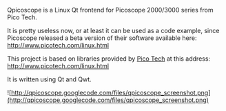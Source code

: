 Qpicoscope is a Linux Qt frontend for Picoscope 2000/3000 series from Pico Tech.

It is pretty useless now, or at least it can be used as a code example, since Picoscope released a beta version of their software available here:
http://www.picotech.com/linux.html

This project is based on libraries provided by [Pico Tech](http://www.picotech.com) at this address: http://www.picotech.com/linux.html

It is written using Qt and Qwt.

![http://qpicoscope.googlecode.com/files/qpicoscope_screenshot.png](http://qpicoscope.googlecode.com/files/qpicoscope_screenshot.png)